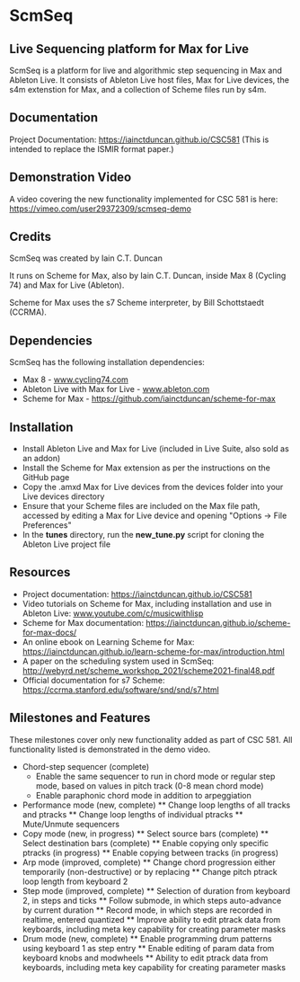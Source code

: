 # ScmSeq
## Live Sequencing platform for Max for Live

ScmSeq is a platform for live and algorithmic step sequencing in Max and
Ableton Live. It consists of Ableton Live host files, Max for Live devices,
the s4m extenstion for Max, and a collection of Scheme files run by s4m.

## Documentation
Project Documentation: https://iainctduncan.github.io/CSC581
(This is intended to replace the ISMIR format paper.)

## Demonstration Video
A video covering the new functionality implemented for CSC 581 is
here: https://vimeo.com/user29372309/scmseq-demo 

## Credits
ScmSeq was created by Iain C.T. Duncan

It runs on Scheme for Max, also by Iain C.T. Duncan, inside
Max 8 (Cycling 74) and Max for Live (Ableton).

Scheme for Max uses the s7 Scheme interpreter, by Bill Schottstaedt (CCRMA).

## Dependencies
ScmSeq has the following installation dependencies:

* Max 8 - www.cycling74.com
* Ableton Live with Max for Live - www.ableton.com
* Scheme for Max - https://github.com/iainctduncan/scheme-for-max

## Installation
* Install Ableton Live and Max for Live (included in Live Suite, also sold as an addon)
* Install the Scheme for Max extension as per the instructions on the GitHub page
* Copy the .amxd Max for Live devices from the devices folder into your Live devices directory
* Ensure that your Scheme files are included on the Max file path, accessed
  by editing a Max for Live device and opening "Options -> File Preferences"
* In the **tunes** directory, run the **new_tune.py** script for cloning the Ableton Live project file 


## Resources
* Project documentation: https://iainctduncan.github.io/CSC581
* Video tutorials on Scheme for Max, including installation and use in Ableton Live: 
  www.youtube.com/c/musicwithlisp
* Scheme for Max documentation: https://iainctduncan.github.io/scheme-for-max-docs/
* An online ebook on Learning Scheme for Max:
  https://iainctduncan.github.io/learn-scheme-for-max/introduction.html
* A paper on the scheduling system used in ScmSeq:
  http://webyrd.net/scheme_workshop_2021/scheme2021-final48.pdf
* Official documentation for s7 Scheme: 
  https://ccrma.stanford.edu/software/snd/snd/s7.html


## Milestones and Features
These milestones cover only new functionality added as part of CSC 581.
All functionality listed is demonstrated in the demo video.

* Chord-step sequencer (complete)
    * Enable the same sequencer to run in chord mode or regular step mode,
       based on values in pitch track (0-8 mean chord mode)
    * Enable paraphonic chord mode in addition to arpeggiation
* Performance mode (new, complete)
  ** Change loop lengths of all tracks and ptracks
  ** Change loop lengths of individual ptracks
  ** Mute/Unmute sequencers
* Copy mode (new, in progress)
  ** Select source bars (complete)
  ** Select destination bars (complete)
  ** Enable copying only specific ptracks (in progress)
  ** Enable copying between tracks (in progress)
* Arp mode (improved, complete)
  ** Change chord progression either temporarily (non-destructive) or by replacing
  ** Change pitch ptrack loop length from keyboard 2
* Step mode (improved, complete)
  ** Selection of duration from keyboard 2, in steps and ticks
  ** Follow submode, in which steps auto-advance by current duration
  ** Record mode, in which steps are recorded in realtime, entered quantized
  ** Improve ability to edit ptrack data from keyboards, including meta
     key capability for creating parameter masks
* Drum mode (new, complete)
  ** Enable programming drum patterns using keyboard 1 as step entry
  ** Enable editing of param data from keyboard knobs and modwheels
  ** Ability to edit ptrack data from keyboards, including meta
     key capability for creating parameter masks

